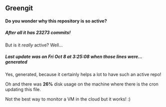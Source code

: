 ## Greengit

#### Do you wonder why this repository is so active?

##### After all it has 23273 commits!

But is it *really* active? Well...

##### Last update was on Fri Oct 8 at 3:25:08 when those lines were... generated

Yes, generated, because it certainly helps a lot to have such an active repo!

Oh and there was **26%** disk usage on the machine
where there is the cron updating this file.

Not the best way to monitor a VM in the cloud but it works! :)
